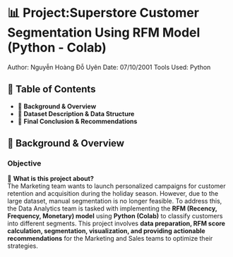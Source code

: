# **📊 Project:Superstore Customer Segmentation Using RFM Model (Python - Colab)** #
Author: Nguyễn Hoàng Đỗ Uyên
Date: 07/10/2001
Tools Used: Python

## 📑 Table of Contents ##
- 📌 **Background & Overview**  
- 📂 **Dataset Description & Data Structure**  
- 🔎 **Final Conclusion & Recommendations**  

## 📌 Background & Overview ##
### Objective ###

📖 **What is this project about?**  
The Marketing team wants to launch personalized campaigns for customer retention and acquisition during the holiday season. However, due to the large dataset, manual segmentation is no longer feasible. To address this, the Data Analytics team is tasked with implementing the **RFM (Recency, Frequency, Monetary) model** using **Python (Colab)** to classify customers into different segments. This project involves **data preparation, RFM score calculation, segmentation, visualization, and providing actionable recommendations** for the Marketing and Sales teams to optimize their strategies.  
